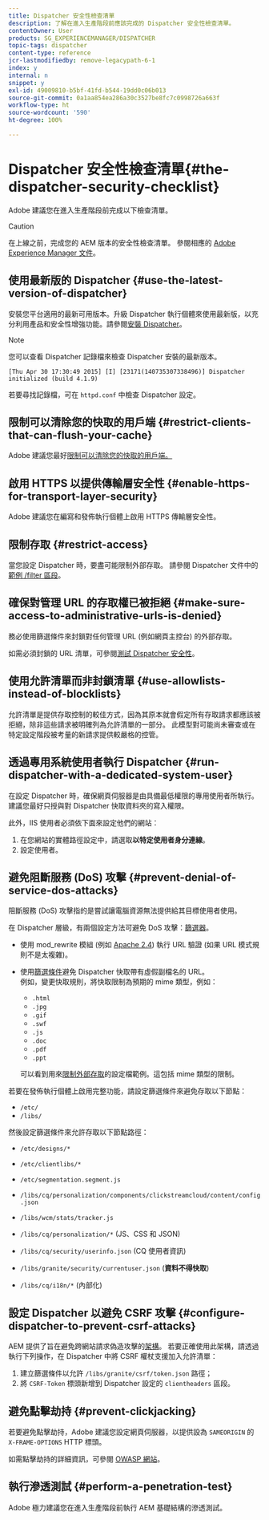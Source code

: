 ```yaml
---
title: Dispatcher 安全性檢查清單
description: 了解在進入生產階段前應該完成的 Dispatcher 安全性檢查清單。
contentOwner: User
products: SG_EXPERIENCEMANAGER/DISPATCHER
topic-tags: dispatcher
content-type: reference
jcr-lastmodifiedby: remove-legacypath-6-1
index: y
internal: n
snippet: y
exl-id: 49009810-b5bf-41fd-b544-19dd0c06b013
source-git-commit: 0a1aa854ea286a30c3527be8fc7c0998726a663f
workflow-type: ht
source-wordcount: '590'
ht-degree: 100%

---
```


# Dispatcher 安全性檢查清單{#the-dispatcher-security-checklist}

<!-- 

Comment Type: remark
Last Modified By: unknown unknown (ims-author-00AF43764F54BE740A490D44@AdobeID)
Last Modified Date: 2015-06-05T05:14:35.365-0400

<p>Food for thought listed on <a href="https://jira.corp.adobe.com/browse/DOC-5649">DOC-5649</a>. To be considered while proof-reading.</p> 
<p> </p>

 -->

Adobe 建議您在進入生產階段前完成以下檢查清單。

>[!CAUTION]
>
>在上線之前，完成您的 AEM 版本的安全性檢查清單。 參閱相應的 [Adobe Experience Manager 文件](https://experienceleague.adobe.com/tw/docs/experience-manager-65/content/security/security-checklist)。

## 使用最新版的 Dispatcher {#use-the-latest-version-of-dispatcher}

安裝您平台適用的最新可用版本。升級 Dispatcher 執行個體來使用最新版，以充分利用產品和安全性增強功能。請參閱[安裝 Dispatcher](dispatcher-install.md)。

>[!NOTE]
>
>您可以查看 Dispatcher 記錄檔來檢查 Dispatcher 安裝的最新版本。
>
>`[Thu Apr 30 17:30:49 2015] [I] [23171(140735307338496)] Dispatcher initialized (build 4.1.9)`
>
>若要尋找記錄檔，可在 `httpd.conf` 中檢查 Dispatcher 設定。

## 限制可以清除您的快取的用戶端 {#restrict-clients-that-can-flush-your-cache}

Adobe 建議您最好[限制可以清除您的快取的用戶端。](dispatcher-configuration.md#limiting-the-clients-that-can-flush-the-cache)

## 啟用 HTTPS 以提供傳輸層安全性 {#enable-https-for-transport-layer-security}

Adobe 建議您在編寫和發佈執行個體上啟用 HTTPS 傳輸層安全性。

<!-- 

Comment Type: remark
Last Modified By: unknown unknown (ims-author-00AF43764F54BE740A490D44@AdobeID)
Last Modified Date: 2015-06-26T04:41:28.841-0400

<p>Recommended to have SSL termination, front end SSL.</p> 
<p>Question is do we want to have SSL communication between dispatcher and AEM instances (publish and/or author).</p> 
<p>We might want to have two items:</p> 
<ul> 
 <li>MUST HTTPS clients -&gt; dispatcher / load balancer</li> 
 <li>NICE load balancer -&gt; dispatcher<br /> </li> 
 <li>NICE dispatcher -&gt; instances if sensitive information such as credit cards / or infrastructure requirements such as DMZ</li> 
</ul>

 -->

## 限制存取 {#restrict-access}

當您設定 Dispatcher 時，要盡可能限制外部存取。 請參閱 Dispatcher 文件中的[範例 /filter 區段](dispatcher-configuration.md#main-pars_184_1_title)。

## 確保對管理 URL 的存取權已被拒絕 {#make-sure-access-to-administrative-urls-is-denied}

務必使用篩選條件來封鎖對任何管理 URL (例如網頁主控台) 的外部存取。

如需必須封鎖的 URL 清單，可參閱[測試 Dispatcher 安全性](dispatcher-configuration.md#testing-dispatcher-security)。

## 使用允許清單而非封鎖清單 {#use-allowlists-instead-of-blocklists}

允許清單是提供存取控制的較佳方式，因為其原本就會假定所有存取請求都應該被拒絕，除非這些請求被明確列為允許清單的一部分。 此模型對可能尚未審查或在特定設定階段被考量的新請求提供較嚴格的控管。

## 透過專用系統使用者執行 Dispatcher {#run-dispatcher-with-a-dedicated-system-user}

在設定 Dispatcher 時，確保網頁伺服器是由具備最低權限的專用使用者所執行。建議您最好只授與對 Dispatcher 快取資料夾的寫入權限。

此外，IIS 使用者必須依下面來設定他們的網站：

1. 在您網站的實體路徑設定中，請選取&#x200B;**以特定使用者身分連線**。
1. 設定使用者。

## 避免阻斷服務 (DoS) 攻擊 {#prevent-denial-of-service-dos-attacks}

阻斷服務 (DoS) 攻擊指的是嘗試讓電腦資源無法提供給其目標使用者使用。

在 Dispatcher 層級，有兩個設定方法可避免 DoS 攻擊：[篩選器](https://experienceleague.adobe.com/tw/docs#/filter)。

* 使用 mod_rewrite 模組 (例如 [Apache 2.4](https://httpd.apache.org/docs/2.4/mod/mod_rewrite.html)) 執行 URL 驗證 (如果 URL 模式規則不是太複雜)。

* 使用[篩選條件](dispatcher-configuration.md#configuring-access-to-content-filter)避免 Dispatcher 快取帶有虛假副檔名的 URL。\
  例如，變更快取規則，將快取限制為預期的 mime 類型，例如：

   * `.html`
   * `.jpg`
   * `.gif`
   * `.swf`
   * `.js`
   * `.doc`
   * `.pdf`
   * `.ppt`

  可以看到用來[限制外部存取](#restrict-access)的設定檔範例。這包括 mime 類型的限制。

若要在發佈執行個體上啟用完整功能，請設定篩選條件來避免存取以下節點：

* `/etc/`
* `/libs/`

然後設定篩選條件來允許存取以下節點路徑：

* `/etc/designs/*`
* `/etc/clientlibs/*`
* `/etc/segmentation.segment.js`
* `/libs/cq/personalization/components/clickstreamcloud/content/config.json`
* `/libs/wcm/stats/tracker.js`
* `/libs/cq/personalization/*` (JS、CSS 和 JSON)
* `/libs/cq/security/userinfo.json` (CQ 使用者資訊)
* `/libs/granite/security/currentuser.json` (**資料不得快取**)

* `/libs/cq/i18n/*` (內部化)

<!-- 

Comment Type: remark
Last Modified By: unknown unknown (ims-author-00AF43764F54BE740A490D44@AdobeID)
Last Modified Date: 2015-06-26T04:38:17.016-0400

<p>We need to highlight whether a path applies to all versions or specific ones.<br /> </p>

 -->

## 設定 Dispatcher 以避免 CSRF 攻擊 {#configure-dispatcher-to-prevent-csrf-attacks}

AEM 提供了旨在避免跨網站請求偽造攻擊的[架構](https://experienceleague.adobe.com/tw/docs/experience-manager-release-information/aem-release-updates/previous-updates/aem-previous-versions#verification-steps)。 若要正確使用此架構，請透過執行下列操作，在 Dispatcher 中將 CSRF 權杖支援加入允許清單：

1. 建立篩選條件以允許 `/libs/granite/csrf/token.json` 路徑；
1. 將 `CSRF-Token` 標頭新增到 Dispatcher 設定的 `clientheaders` 區段。

## 避免點擊劫持 {#prevent-clickjacking}

若要避免點擊劫持，Adobe 建議您設定網頁伺服器，以提供設為 `SAMEORIGIN` 的 `X-FRAME-OPTIONS` HTTP 標頭。

如需點擊劫持的詳細資訊，可參閱 [OWASP 網站](https://owasp.org/www-community/attacks/Clickjacking)。

## 執行滲透測試 {#perform-a-penetration-test}

Adobe 極力建議您在進入生產階段前執行 AEM 基礎結構的滲透測試。

